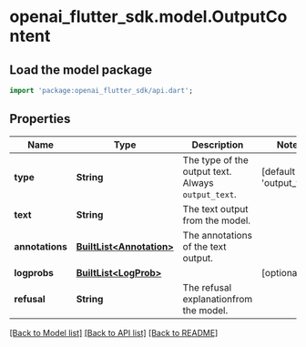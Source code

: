 # openai_flutter_sdk.model.OutputContent

## Load the model package
```dart
import 'package:openai_flutter_sdk/api.dart';
```

## Properties
Name | Type | Description | Notes
------------ | ------------- | ------------- | -------------
**type** | **String** | The type of the output text. Always `output_text`. | [default to 'output_text']
**text** | **String** | The text output from the model. | 
**annotations** | [**BuiltList&lt;Annotation&gt;**](Annotation.md) | The annotations of the text output. | 
**logprobs** | [**BuiltList&lt;LogProb&gt;**](LogProb.md) |  | [optional] 
**refusal** | **String** | The refusal explanationfrom the model. | 

[[Back to Model list]](../README.md#documentation-for-models) [[Back to API list]](../README.md#documentation-for-api-endpoints) [[Back to README]](../README.md)


